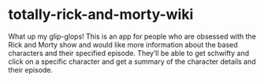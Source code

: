 # totally-rick-and-morty-wiki
What up my glip-glops! This is an app for people who are obsessed with the Rick and Morty show and would like more information about the based characters and their specified episode. They’ll be able to get schwifty and click on a specific character and get a summary of the character details and their episode. 
